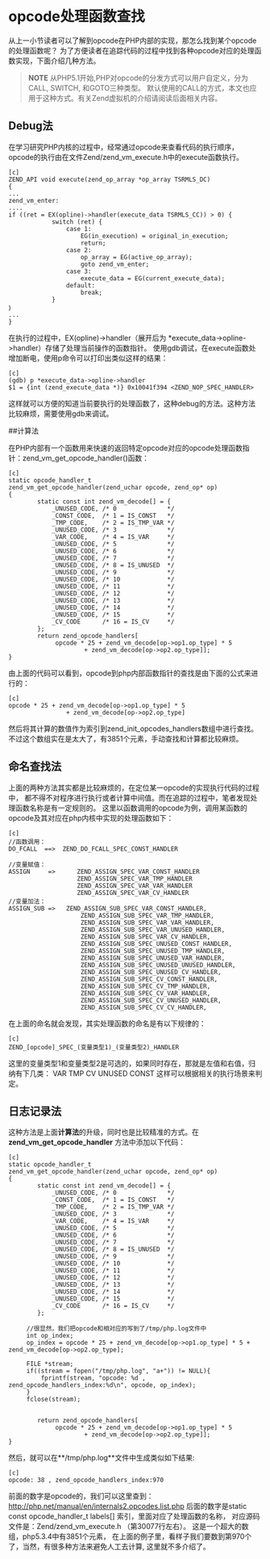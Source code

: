 # opcode处理函数查找

从上一小节读者可以了解到opcode在PHP内部的实现，那怎么找到某个opcode的处理函数呢？
为了方便读者在追踪代码的过程中找到各种opcode对应的处理函数实现，下面介绍几种方法。

>**NOTE**
>从PHP5.1开始,PHP对opcode的分发方式可以用户自定义，分为CALL, SWITCH, 和GOTO三种类型。
>默认使用的CALL的方式，本文也应用于这种方式。有关Zend虚拟机的介绍请阅读后面相关内容。

## Debug法

在学习研究PHP内核的过程中，经常通过opcode来查看代码的执行顺序，opcode的执行由在文件Zend/zend_vm_execute.h中的execute函数执行。

	[c]
	ZEND_API void execute(zend_op_array *op_array TSRMLS_DC)
	{
	...
	zend_vm_enter:
	....
	if ((ret = EX(opline)->handler(execute_data TSRMLS_CC)) > 0) {
	            switch (ret) {
	                case 1:
	                    EG(in_execution) = original_in_execution;
	                    return;
	                case 2:
	                    op_array = EG(active_op_array);
	                    goto zend_vm_enter;
	                case 3:
	                    execute_data = EG(current_execute_data);
	                default:
	                    break;
	            }
	｝
	...
	}

在执行的过程中，EX(opline)->handler（展开后为  *execute_data->opline->handler）存储了处理当前操作的函数指针。
使用gdb调试，在execute函数处增加断电，使用p命令可以打印出类似这样的结果：

	[c]
	(gdb) p *execute_data->opline->handler
	$1 = {int (zend_execute_data *)} 0x10041f394 <ZEND_NOP_SPEC_HANDLER>

这样就可以方便的知道当前要执行的处理函数了，这种debug的方法。这种方法比较麻烦，需要使用gdb来调试。


##计算法

在PHP内部有一个函数用来快速的返回特定opcode对应的opcode处理函数指针：zend_vm_get_opcode_handler()函数：

    [c]
    static opcode_handler_t
    zend_vm_get_opcode_handler(zend_uchar opcode, zend_op* op)
    {
            static const int zend_vm_decode[] = {
                _UNUSED_CODE, /* 0              */
                _CONST_CODE,  /* 1 = IS_CONST   */
                _TMP_CODE,    /* 2 = IS_TMP_VAR */
                _UNUSED_CODE, /* 3              */
                _VAR_CODE,    /* 4 = IS_VAR     */
                _UNUSED_CODE, /* 5              */
                _UNUSED_CODE, /* 6              */
                _UNUSED_CODE, /* 7              */
                _UNUSED_CODE, /* 8 = IS_UNUSED  */
                _UNUSED_CODE, /* 9              */
                _UNUSED_CODE, /* 10             */
                _UNUSED_CODE, /* 11             */
                _UNUSED_CODE, /* 12             */
                _UNUSED_CODE, /* 13             */
                _UNUSED_CODE, /* 14             */
                _UNUSED_CODE, /* 15             */
                _CV_CODE      /* 16 = IS_CV     */
            };  
            return zend_opcode_handlers[
                 opcode * 25 + zend_vm_decode[op->op1.op_type] * 5
                         + zend_vm_decode[op->op2.op_type]];
    }


由上面的代码可以看到，opcode到php内部函数指针的查找是由下面的公式来进行的：

    [c]
    opcode * 25 + zend_vm_decode[op->op1.op_type] * 5
                    + zend_vm_decode[op->op2.op_type]

然后将其计算的数值作为索引到zend_init_opcodes_handlers数组中进行查找。
不过这个数组实在是太大了，有3851个元素，手动查找和计算都比较麻烦。


## 命名查找法

上面的两种方法其实都是比较麻烦的，在定位某一opcode的实现执行代码的过程中，
都不得不对程序进行执行或者计算中间值。而在追踪的过程中，笔者发现处理函数名称是有一定规则的。
这里以函数调用的opcode为例，调用某函数的opcode及其对应在php内核中实现的处理函数如下：

    [c]
    //函数调用：
    DO_FCALL  ==>  ZEND_DO_FCALL_SPEC_CONST_HANDLER

    //变量赋值：
    ASSIGN     =>      ZEND_ASSIGN_SPEC_VAR_CONST_HANDLER
                       ZEND_ASSIGN_SPEC_VAR_TMP_HANDLER
                       ZEND_ASSIGN_SPEC_VAR_VAR_HANDLER
                       ZEND_ASSIGN_SPEC_VAR_CV_HANDLER            
    //变量加法：
    ASSIGN_SUB =>   ZEND_ASSIGN_SUB_SPEC_VAR_CONST_HANDLER,
                        ZEND_ASSIGN_SUB_SPEC_VAR_TMP_HANDLER,
                        ZEND_ASSIGN_SUB_SPEC_VAR_VAR_HANDLER,
                        ZEND_ASSIGN_SUB_SPEC_VAR_UNUSED_HANDLER,
                        ZEND_ASSIGN_SUB_SPEC_VAR_CV_HANDLER,
                        ZEND_ASSIGN_SUB_SPEC_UNUSED_CONST_HANDLER,
                        ZEND_ASSIGN_SUB_SPEC_UNUSED_TMP_HANDLER,
                        ZEND_ASSIGN_SUB_SPEC_UNUSED_VAR_HANDLER,
                        ZEND_ASSIGN_SUB_SPEC_UNUSED_UNUSED_HANDLER,
                        ZEND_ASSIGN_SUB_SPEC_UNUSED_CV_HANDLER,
                        ZEND_ASSIGN_SUB_SPEC_CV_CONST_HANDLER,
                        ZEND_ASSIGN_SUB_SPEC_CV_TMP_HANDLER,
                        ZEND_ASSIGN_SUB_SPEC_CV_VAR_HANDLER,
                        ZEND_ASSIGN_SUB_SPEC_CV_UNUSED_HANDLER,
                        ZEND_ASSIGN_SUB_SPEC_CV_CV_HANDLER,

在上面的命名就会发现，其实处理函数的命名是有以下规律的：

    [c]
    ZEND_[opcode]_SPEC_(变量类型1)_(变量类型2)_HANDLER


这里的变量类型1和变量类型2是可选的，如果同时存在，那就是左值和右值，归纳有下几类：
VAR TMP CV UNUSED CONST
这样可以根据相关的执行场景来判定。

## 日志记录法
这种方法是上面**计算法**的升级，同时也是比较精准的方式。在**zend_vm_get_opcode_handler** 方法中添加以下代码：

	[c]
	static opcode_handler_t
	zend_vm_get_opcode_handler(zend_uchar opcode, zend_op* op)
	{
	        static const int zend_vm_decode[] = {
	            _UNUSED_CODE, /* 0              */
	            _CONST_CODE,  /* 1 = IS_CONST   */
	            _TMP_CODE,    /* 2 = IS_TMP_VAR */
	            _UNUSED_CODE, /* 3              */
	            _VAR_CODE,    /* 4 = IS_VAR     */
	            _UNUSED_CODE, /* 5              */
	            _UNUSED_CODE, /* 6              */
	            _UNUSED_CODE, /* 7              */
	            _UNUSED_CODE, /* 8 = IS_UNUSED  */
	            _UNUSED_CODE, /* 9              */
	            _UNUSED_CODE, /* 10             */
	            _UNUSED_CODE, /* 11             */
	            _UNUSED_CODE, /* 12             */
	            _UNUSED_CODE, /* 13             */
	            _UNUSED_CODE, /* 14             */
	            _UNUSED_CODE, /* 15             */
	            _CV_CODE      /* 16 = IS_CV     */
	        };  
	
	   	 //很显然，我们把opcode和相对应的写到了/tmp/php.log文件中
	   	 int op_index;
	   	 op_index = opcode * 25 + zend_vm_decode[op->op1.op_type] * 5 + zend_vm_decode[op->op2.op_type];
	
	   	 FILE *stream;
	   	 if((stream = fopen("/tmp/php.log", "a+")) != NULL){
	   		 fprintf(stream, "opcode: %d , zend_opcode_handlers_index:%d\n", opcode, op_index);
	   	 }    
	   	 fclose(stream);
	
	
	        return zend_opcode_handlers[
	             opcode * 25 + zend_vm_decode[op->op1.op_type] * 5
	                     + zend_vm_decode[op->op2.op_type]];
	}

然后，就可以在**/tmp/php.log**文件中生成类似如下结果:

	[c]
	opcode: 38 , zend_opcode_handlers_index:970

前面的数字是opcode的，我们可以这里查到： http://php.net/manual/en/internals2.opcodes.list.php
后面的数字是static const opcode_handler_t labels[] 索引，里面对应了处理函数的名称，
对应源码文件是：Zend/zend_vm_execute.h （第30077行左右）。 这是一个超大的数组，php5.3.4中有3851个元素，
在上面的例子里，看样子我们要数到第970个了，当然，有很多种方法来避免人工去计算, 这里就不多介绍了。
